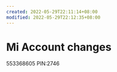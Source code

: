 ```yaml
---
created: 2022-05-29T22:11:14+08:00
modified: 2022-05-29T22:12:35+08:00
---
```


# Mi Account changes

553368605
PIN:2746
